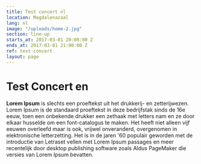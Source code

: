 ```yaml
---
title: Test concert nl
location: Magdalenazaal
lang: nl
image: "/uploads/home-2.jpg"
section: line-up
starts_at: 2017-03-01 20:00:00 Z
ends_at: 2017-03-01 21:00:00 Z
ref: test-concert
layout: page
---
```


# Test Concert en

**Lorem Ipsum** is slechts een proeftekst uit het drukkerij- en zetterijwezen. Lorem Ipsum is de standaard proeftekst in deze bedrijfstak sinds de 16e eeuw, toen een onbekende drukker een zethaak met letters nam en ze door elkaar husselde om een font-catalogus te maken. Het heeft niet alleen vijf eeuwen overleefd maar is ook, vrijwel onveranderd, overgenomen in elektronische letterzetting. Het is in de jaren '60 populair geworden met de introductie van Letraset vellen met Lorem Ipsum passages en meer recentelijk door desktop publishing software zoals Aldus PageMaker die versies van Lorem Ipsum bevatten.
